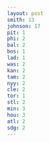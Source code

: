 ```yaml
---
layout: post
smith: 13
johnson: 17
pit: 1
phi: 2
bal: 2
bos: 1
lad: 1
was: 2
kan: 2
tam: 2
nyy: 2
cle: 2
tor: 1
stl: 2
min: 3
hou: 3
atl: 2
sdg: 2
---
```

